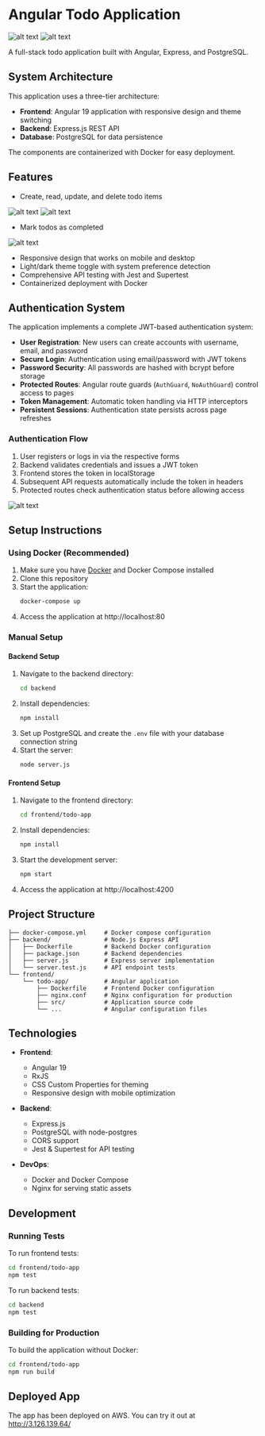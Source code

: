 # Angular Todo Application

![alt text](/images/image.png)
![alt text](/images/image-1.png)

A full-stack todo application built with Angular, Express, and PostgreSQL.

## System Architecture

This application uses a three-tier architecture:

- **Frontend**: Angular 19 application with responsive design and theme switching
- **Backend**: Express.js REST API
- **Database**: PostgreSQL for data persistence

The components are containerized with Docker for easy deployment.

## Features

- Create, read, update, and delete todo items

![alt text](/images/image-2.png)
![alt text](/images/image-3.png)

- Mark todos as completed

![alt text](/images/image-4.png)

- Responsive design that works on mobile and desktop
- Light/dark theme toggle with system preference detection
- Comprehensive API testing with Jest and Supertest
- Containerized deployment with Docker

## Authentication System

The application implements a complete JWT-based authentication system:

- **User Registration**: New users can create accounts with username, email, and password
- **Secure Login**: Authentication using email/password with JWT tokens
- **Password Security**: All passwords are hashed with bcrypt before storage
- **Protected Routes**: Angular route guards (`AuthGuard`, `NoAuthGuard`) control access to pages
- **Token Management**: Automatic token handling via HTTP interceptors
- **Persistent Sessions**: Authentication state persists across page refreshes

### Authentication Flow

1. User registers or logs in via the respective forms
2. Backend validates credentials and issues a JWT token
3. Frontend stores the token in localStorage
4. Subsequent API requests automatically include the token in headers
5. Protected routes check authentication status before allowing access

![alt text](/images/image-5.png)

## Setup Instructions

### Using Docker (Recommended)

1. Make sure you have [Docker](https://www.docker.com/get-started) and Docker Compose installed
2. Clone this repository
3. Start the application:
   ```bash
   docker-compose up
   ```
4. Access the application at http://localhost:80

### Manual Setup

#### Backend Setup

1. Navigate to the backend directory:
   ```bash
   cd backend
   ```
2. Install dependencies:
   ```bash
   npm install
   ```
3. Set up PostgreSQL and create the `.env` file with your database connection string
4. Start the server:
   ```bash
   node server.js
   ```

#### Frontend Setup

1. Navigate to the frontend directory:
   ```bash
   cd frontend/todo-app
   ```
2. Install dependencies:
   ```bash
   npm install
   ```
3. Start the development server:
   ```bash
   npm start
   ```
4. Access the application at http://localhost:4200

## Project Structure

```
├── docker-compose.yml     # Docker compose configuration
├── backend/               # Node.js Express API
│   ├── Dockerfile         # Backend Docker configuration
│   ├── package.json       # Backend dependencies
│   ├── server.js          # Express server implementation
│   └── server.test.js     # API endpoint tests
└── frontend/
    └── todo-app/          # Angular application
        ├── Dockerfile     # Frontend Docker configuration
        ├── nginx.conf     # Nginx configuration for production
        ├── src/           # Application source code
        └── ...            # Angular configuration files
```

## Technologies

- **Frontend**:

  - Angular 19
  - RxJS
  - CSS Custom Properties for theming
  - Responsive design with mobile optimization

- **Backend**:

  - Express.js
  - PostgreSQL with node-postgres
  - CORS support
  - Jest & Supertest for API testing

- **DevOps**:
  - Docker and Docker Compose
  - Nginx for serving static assets

## Development

### Running Tests

To run frontend tests:

```bash
cd frontend/todo-app
npm test
```

To run backend tests:

```bash
cd backend
npm test
```

### Building for Production

To build the application without Docker:

```bash
cd frontend/todo-app
npm run build
```

## Deployed App

The app has been deployed on AWS. You can try it out at http://3.126.139.64/
